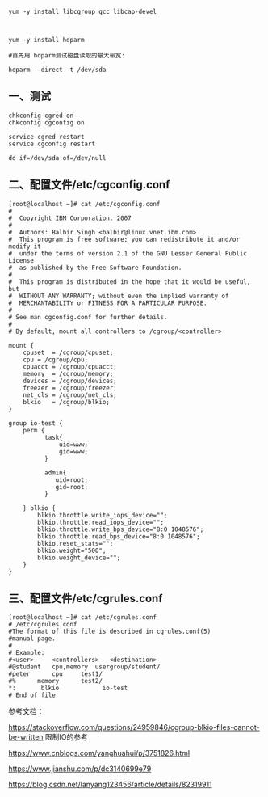 ```
yum -y install libcgroup gcc libcap-devel 



yum -y install hdparm

#首先用 hdparm测试磁盘读取的最大带宽:

hdparm --direct -t /dev/sda

```
## 一、测试
```
chkconfig cgred on
chkconfig cgconfig on

service cgred restart
service cgconfig restart

dd if=/dev/sda of=/dev/null
```
## 二、配置文件/etc/cgconfig.conf

```
[root@localhost ~]# cat /etc/cgconfig.conf
#
#  Copyright IBM Corporation. 2007
#
#  Authors:	Balbir Singh <balbir@linux.vnet.ibm.com>
#  This program is free software; you can redistribute it and/or modify it
#  under the terms of version 2.1 of the GNU Lesser General Public License
#  as published by the Free Software Foundation.
#
#  This program is distributed in the hope that it would be useful, but
#  WITHOUT ANY WARRANTY; without even the implied warranty of
#  MERCHANTABILITY or FITNESS FOR A PARTICULAR PURPOSE.
#
# See man cgconfig.conf for further details.
#
# By default, mount all controllers to /cgroup/<controller>

mount {
	cpuset	= /cgroup/cpuset;
	cpu	= /cgroup/cpu;
	cpuacct	= /cgroup/cpuacct;
	memory	= /cgroup/memory;
	devices	= /cgroup/devices;
	freezer	= /cgroup/freezer;
	net_cls	= /cgroup/net_cls;
	blkio	= /cgroup/blkio;
}

group io-test {
    perm {
          task{
              uid=www;
              gid=www;
          }

          admin{
             uid=root;
             gid=root;
          }

    } blkio {
        blkio.throttle.write_iops_device="";
        blkio.throttle.read_iops_device="";
        blkio.throttle.write_bps_device="8:0 1048576";
        blkio.throttle.read_bps_device="8:0 1048576";
        blkio.reset_stats="";
        blkio.weight="500";
        blkio.weight_device="";
    }
}
```
## 三、配置文件/etc/cgrules.conf
```
[root@localhost ~]# cat /etc/cgrules.conf
# /etc/cgrules.conf
#The format of this file is described in cgrules.conf(5)
#manual page.
#
# Example:
#<user>		<controllers>	<destination>
#@student	cpu,memory	usergroup/student/
#peter		cpu		test1/
#%		memory		test2/
*:       blkio            io-test
# End of file
```



参考文档：

https://stackoverflow.com/questions/24959846/cgroup-blkio-files-cannot-be-written     限制IO的参考

https://www.cnblogs.com/yanghuahui/p/3751826.html

https://www.jianshu.com/p/dc3140699e79

https://blog.csdn.net/lanyang123456/article/details/82319911
